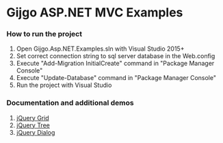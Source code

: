 # Gijgo ASP.NET MVC Examples

### How to run the project

1. Open Gijgo.Asp.NET.Examples.sln with Visual Studio 2015+
2. Set correct connection string to sql server database in the Web.config
3. Execute "Add-Migration InitialCreate" command in "Package Manager Console"
4. Execute "Update-Database" command in "Package Manager Console"
5. Run the project with Visual Studio

### Documentation and additional demos

1. [jQuery Grid](http://gijgo.com/grid)
1. [jQuery Tree](http://gijgo.com/tree)
1. [jQuery Dialog](http://gijgo.com/dialog)
